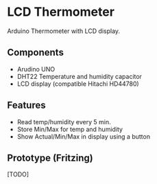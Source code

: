# LCD Thermometer
Arduino Thermometer with LCD display.

## Components
 * Arudino UNO
 * DHT22 Temperature and humidity capacitor
 * LCD display (compatible Hitachi HD44780)

## Features
 * Read temp/humidity every 5 min.
 * Store Min/Max for temp and humidity
 * Show Actual/Min/Max in display using a button

## Prototype (Fritzing) 
[TODO]
